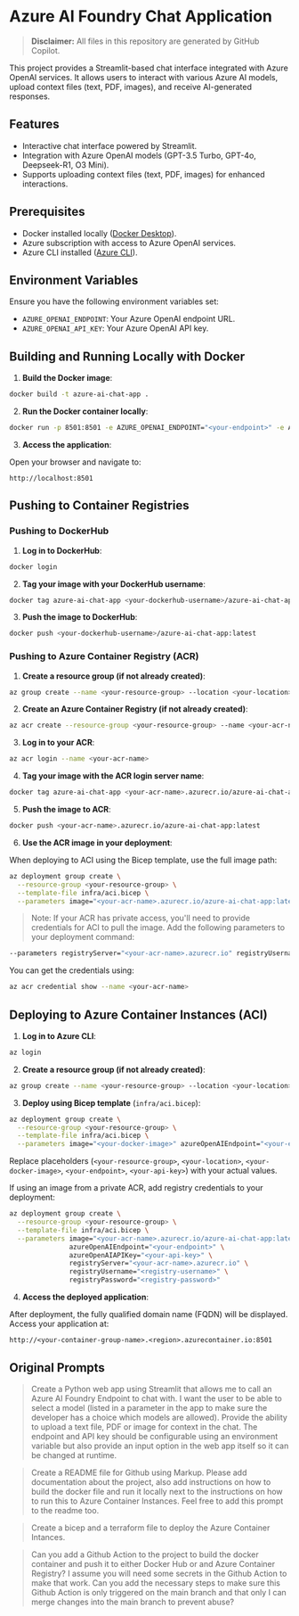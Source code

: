 # Azure AI Foundry Chat Application

> **Disclaimer:** All files in this repository are generated by GitHub Copilot.

This project provides a Streamlit-based chat interface integrated with Azure OpenAI services. It allows users to interact with various Azure AI models, upload context files (text, PDF, images), and receive AI-generated responses.

## Features

- Interactive chat interface powered by Streamlit.
- Integration with Azure OpenAI models (GPT-3.5 Turbo, GPT-4o, Deepseek-R1, O3 Mini).
- Supports uploading context files (text, PDF, images) for enhanced interactions.

## Prerequisites

- Docker installed locally ([Docker Desktop](https://www.docker.com/products/docker-desktop/)).
- Azure subscription with access to Azure OpenAI services.
- Azure CLI installed ([Azure CLI](https://docs.microsoft.com/cli/azure/install-azure-cli)).

## Environment Variables

Ensure you have the following environment variables set:

- `AZURE_OPENAI_ENDPOINT`: Your Azure OpenAI endpoint URL.
- `AZURE_OPENAI_API_KEY`: Your Azure OpenAI API key.

## Building and Running Locally with Docker

1. **Build the Docker image**:

```bash
docker build -t azure-ai-chat-app .
```

2. **Run the Docker container locally**:

```bash
docker run -p 8501:8501 -e AZURE_OPENAI_ENDPOINT="<your-endpoint>" -e AZURE_OPENAI_API_KEY="<your-api-key>" azure-ai-chat-app
```

3. **Access the application**:

Open your browser and navigate to:

```
http://localhost:8501
```

## Pushing to Container Registries

### Pushing to DockerHub

1. **Log in to DockerHub**:

```bash
docker login
```

2. **Tag your image with your DockerHub username**:

```bash
docker tag azure-ai-chat-app <your-dockerhub-username>/azure-ai-chat-app:latest
```

3. **Push the image to DockerHub**:

```bash
docker push <your-dockerhub-username>/azure-ai-chat-app:latest
```

### Pushing to Azure Container Registry (ACR)

1. **Create a resource group (if not already created)**:

```bash
az group create --name <your-resource-group> --location <your-location>
```

2. **Create an Azure Container Registry (if not already created)**:

```bash
az acr create --resource-group <your-resource-group> --name <your-acr-name> --sku Basic
```

3. **Log in to your ACR**:

```bash
az acr login --name <your-acr-name>
```

4. **Tag your image with the ACR login server name**:

```bash
docker tag azure-ai-chat-app <your-acr-name>.azurecr.io/azure-ai-chat-app:latest
```

5. **Push the image to ACR**:

```bash
docker push <your-acr-name>.azurecr.io/azure-ai-chat-app:latest
```

6. **Use the ACR image in your deployment**:

When deploying to ACI using the Bicep template, use the full image path:

```bash
az deployment group create \
  --resource-group <your-resource-group> \
  --template-file infra/aci.bicep \
  --parameters image="<your-acr-name>.azurecr.io/azure-ai-chat-app:latest" azureOpenAIEndpoint="<your-endpoint>" azureOpenAIAPIKey="<your-api-key>"
```

> Note: If your ACR has private access, you'll need to provide credentials for ACI to pull the image. Add the following parameters to your deployment command:

```bash
--parameters registryServer="<your-acr-name>.azurecr.io" registryUsername="<registry-username>" registryPassword="<registry-password>"
```

You can get the credentials using:
```bash
az acr credential show --name <your-acr-name>
```

## Deploying to Azure Container Instances (ACI)

1. **Log in to Azure CLI**:

```bash
az login
```

2. **Create a resource group (if not already created)**:

```bash
az group create --name <your-resource-group> --location <your-location>
```

3. **Deploy using Bicep template** (`infra/aci.bicep`):

```bash
az deployment group create \
  --resource-group <your-resource-group> \
  --template-file infra/aci.bicep \
  --parameters image="<your-docker-image>" azureOpenAIEndpoint="<your-endpoint>" azureOpenAIAPIKey="<your-api-key>"
```

Replace placeholders (`<your-resource-group>`, `<your-location>`, `<your-docker-image>`, `<your-endpoint>`, `<your-api-key>`) with your actual values.

If using an image from a private ACR, add registry credentials to your deployment:

```bash
az deployment group create \
  --resource-group <your-resource-group> \
  --template-file infra/aci.bicep \
  --parameters image="<your-acr-name>.azurecr.io/azure-ai-chat-app:latest" \
               azureOpenAIEndpoint="<your-endpoint>" \
               azureOpenAIAPIKey="<your-api-key>" \
               registryServer="<your-acr-name>.azurecr.io" \
               registryUsername="<registry-username>" \
               registryPassword="<registry-password>"
```

4. **Access the deployed application**:

After deployment, the fully qualified domain name (FQDN) will be displayed. Access your application at:

```
http://<your-container-group-name>.<region>.azurecontainer.io:8501
```

## Original Prompts
> Create a Python web app using Streamlit that allows me to call an Azure AI Foundry Endpoint to chat with. I want the user to be able to select a model (listed in a parameter in the app to make sure the developer has a choice which models are allowed). Provide the ability to upload a text file, PDF or image for context in the chat. The endpoint and API key should be configurable using an environment variable but also provide an input option in the web app itself so it can be changed at runtime.

> Create a README file for Github using Markup. Please add documentation about the project, also add instructions on how to build the docker file and run it locally next to the instructions on how to run this to Azure Container Instances. Feel free to add this prompt to the readme too.

> Create a bicep and a terraform file to deploy the Azure Container Intances.

> Can you add a Github Action to the project to build the docker container and push it to either Docker Hub or and Azure Container Registry? I assume you will need some secrets in the Github Action to make that work. Can you add the necessary steps to make sure this Github Action is only triggered on the main branch and that only I can merge changes into the main branch to prevent abuse?